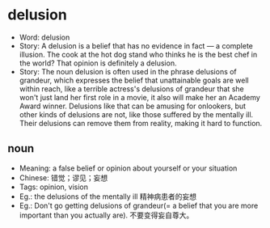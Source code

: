 # delusion

- Word: delusion
- Story: A delusion is a belief that has no evidence in fact — a complete illusion. The cook at the hot dog stand who thinks he is the best chef in the world? That opinion is definitely a delusion.
- Story: The noun delusion is often used in the phrase delusions of grandeur, which expresses the belief that unattainable goals are well within reach, like a terrible actress's delusions of grandeur that she won't just land her first role in a movie, it also will make her an Academy Award winner. Delusions like that can be amusing for onlookers, but other kinds of delusions are not, like those suffered by the mentally ill. Their delusions can remove them from reality, making it hard to function.

## noun

- Meaning: a false belief or opinion about yourself or your situation
- Chinese: 错觉；谬见；妄想
- Tags: opinion, vision
- Eg.: the delusions of the mentally ill 精神病患者的妄想
- Eg.: Don't go getting delusions of grandeur(= a belief that you are more important than you actually are). 不要变得妄自尊大。

